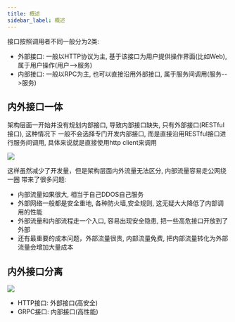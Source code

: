 ```yaml
---
title: 概述
sidebar_label: 概述
---
```


接口按照调用者不同一般分为2类:
+ 外部接口: 一般以HTTP协议为主, 基于该接口为用户提供操作界面(比如Web), 属于用户操作(用户-->服务)
+ 内部接口: 一般以RPC为主, 也可以直接沿用外部接口, 属于服务间调用(服务-->服务)

## 内外接口一体

架构层面一开始并没有规划内部接口, 导致内部接口缺失, 只有外部接口(RESTful接口), 这种情况下 一般不会选择专门开发内部接口, 而是直接沿用RESTful接口进行服务间调用, 具体来说就是直接使用http client来调用

![](/img/mcube/rpc_http.png)

这样虽然减少了开发量，但是架构层面内外流量无法区分, 内部流量容易走公网绕一圈 带来了很多问题:
+ 内部流量如果很大, 相当于自己DDOS自己服务
+ 外部网络一般都是安全重地, 各种防火墙,安全规则, 这无疑大大降低了内部调用的性能
+ 外部流量和内部流程走一个入口, 容易出现安全隐患, 把一些高危接口开放到了外部
+ 还有最重要的成本问题，外部流量很贵, 内部流量免费, 把内部流量转化为外部流量会增加大量成本

## 内外接口分离

![](/img/mcube/rpc.png)

+ HTTP接口: 外部接口(高安全)
+ GRPC接口: 内部接口(高性能)